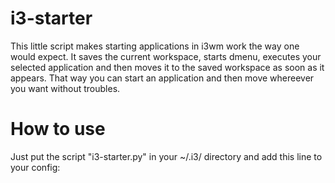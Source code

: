 # i3-starter
This little script makes starting applications in i3wm work the way one would expect. It saves the current workspace, starts dmenu, executes your selected application and then moves it to the saved workspace as soon as it appears. That way you can start an application and then move whereever you want without troubles.

# How to use
Just put the script "i3-starter.py" in your ~/.i3/ directory and add this line to your config:
